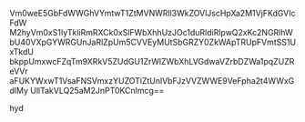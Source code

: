 Vm0weE5GbFdWWGhVYmtwT1ZtMVNWRll3WkZOVlJscHpXa2M1VjFKdGVIcFdW
M2hyVm0xS1IyTkliRmRXCk0xSlFWbXhhUzJOc1duRldiRlpwQ2xKc2NGRlhW
bU40VXpGYWRGUnJaRlZpUm5CVVEyMUtSbGRZY0ZkWApTRUpFVmtSS1UxTkdU
bkppUmxwcFZqTm9XRkV5ZUdGU1ZrWlZWbXhLVGdwaVZrbDZWa1pqZUZReVVr
aFUKYWxwT1VsaFNSVmxzYUZOTlZtUnlVbFJzVVZWWE9VeFpha2t4WWxGdlMy
UllTakVLQ25aM2JnPT0KCnlmcg==

hyd